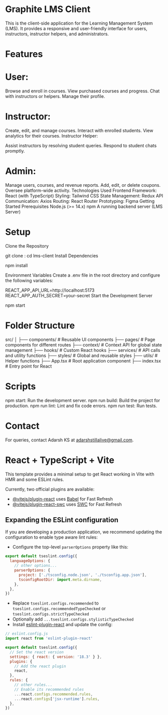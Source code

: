 # Graphite LMS Client
This is the client-side application for the Learning Management System (LMS). It provides a responsive and user-friendly interface for users, instructors, instructor helpers, and administrators.

# Features

# User:

Browse and enroll in courses.
View purchased courses and progress.
Chat with instructors or helpers.
Manage their profile.

# Instructor:

Create, edit, and manage courses.
Interact with enrolled students.
View analytics for their courses.
Instructor Helper:

Assist instructors by resolving student queries.
Respond to student chats promptly.

# Admin:

Manage users, courses, and revenue reports.
Add, edit, or delete coupons.
Oversee platform-wide activity.
Technologies Used
Frontend Framework: React (with TypeScript)
Styling: Tailwind CSS
State Management: Redux
API Communication: Axios
Routing: React Router
Prototyping: Figma
Getting Started
Prerequisites
Node.js (>= 14.x)
npm
A running backend server (LMS Server)

# Setup

Clone the Repository

git clone : 
cd lms-client
Install Dependencies

npm install

Environment Variables Create a .env file in the root directory and configure the following variables:


REACT_APP_API_URL=http://localhost:5173
REACT_APP_AUTH_SECRET=your-secret
Start the Development Server

npm start


# Folder Structure

src/
│
├── components/          # Reusable UI components
├── pages/               # Page components for different routes
├── context/             # Context API for global state management
├── hooks/               # Custom React hooks
├── services/            # API calls and utility functions
├── styles/              # Global and reusable styles
├── utils/               # Helper functions
├── App.tsx              # Root application component
├── index.tsx            # Entry point for React

# Scripts

npm start: Run the development server.
npm run build: Build the project for production.
npm run lint: Lint and fix code errors.
npm run test: Run tests.

# Contact
For queries, contact Adarsh KS at adarshstillalive@gmail.com.

# React + TypeScript + Vite

This template provides a minimal setup to get React working in Vite with HMR and some ESLint rules.

Currently, two official plugins are available:

- [@vitejs/plugin-react](https://github.com/vitejs/vite-plugin-react/blob/main/packages/plugin-react/README.md) uses [Babel](https://babeljs.io/) for Fast Refresh
- [@vitejs/plugin-react-swc](https://github.com/vitejs/vite-plugin-react-swc) uses [SWC](https://swc.rs/) for Fast Refresh

## Expanding the ESLint configuration

If you are developing a production application, we recommend updating the configuration to enable type aware lint rules:

- Configure the top-level `parserOptions` property like this:

```js
export default tseslint.config({
  languageOptions: {
    // other options...
    parserOptions: {
      project: ['./tsconfig.node.json', './tsconfig.app.json'],
      tsconfigRootDir: import.meta.dirname,
    },
  },
})
```

- Replace `tseslint.configs.recommended` to `tseslint.configs.recommendedTypeChecked` or `tseslint.configs.strictTypeChecked`
- Optionally add `...tseslint.configs.stylisticTypeChecked`
- Install [eslint-plugin-react](https://github.com/jsx-eslint/eslint-plugin-react) and update the config:

```js
// eslint.config.js
import react from 'eslint-plugin-react'

export default tseslint.config({
  // Set the react version
  settings: { react: { version: '18.3' } },
  plugins: {
    // Add the react plugin
    react,
  },
  rules: {
    // other rules...
    // Enable its recommended rules
    ...react.configs.recommended.rules,
    ...react.configs['jsx-runtime'].rules,
  },
})
```
